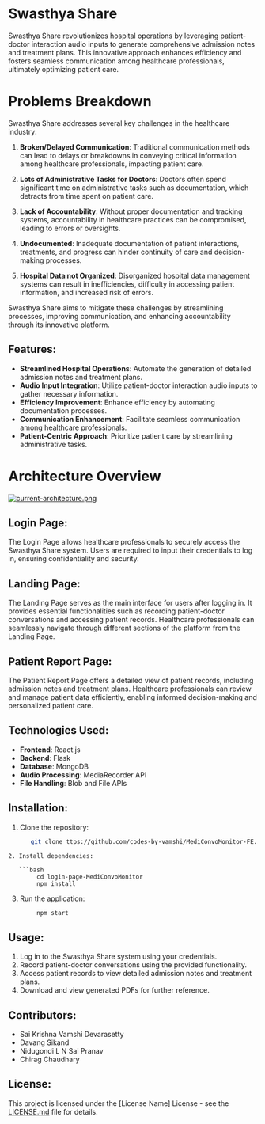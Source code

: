 # Swasthya Share

Swasthya Share revolutionizes hospital operations by leveraging patient-doctor interaction audio inputs to generate comprehensive admission notes and treatment plans. This innovative approach enhances efficiency and fosters seamless communication among healthcare professionals, ultimately optimizing patient care.

# Problems Breakdown

Swasthya Share addresses several key challenges in the healthcare industry:

1. **Broken/Delayed Communication**: Traditional communication methods can lead to delays or breakdowns in conveying critical information among healthcare professionals, impacting patient care.

2. **Lots of Administrative Tasks for Doctors**: Doctors often spend significant time on administrative tasks such as documentation, which detracts from time spent on patient care.

3. **Lack of Accountability**: Without proper documentation and tracking systems, accountability in healthcare practices can be compromised, leading to errors or oversights.

4. **Undocumented**: Inadequate documentation of patient interactions, treatments, and progress can hinder continuity of care and decision-making processes.

5. **Hospital Data not Organized**: Disorganized hospital data management systems can result in inefficiencies, difficulty in accessing patient information, and increased risk of errors.

Swasthya Share aims to mitigate these challenges by streamlining processes, improving communication, and enhancing accountability through its innovative platform.


## Features:

- **Streamlined Hospital Operations**: Automate the generation of detailed admission notes and treatment plans.
- **Audio Input Integration**: Utilize patient-doctor interaction audio inputs to gather necessary information.
- **Efficiency Improvement**: Enhance efficiency by automating documentation processes.
- **Communication Enhancement**: Facilitate seamless communication among healthcare professionals.
- **Patient-Centric Approach**: Prioritize patient care by streamlining administrative tasks.



# Architecture Overview

[![current-architecture.png](https://i.postimg.cc/qvyWg08N/current-architecture.png)](https://postimg.cc/zyDxPs2N)

## Login Page:
The Login Page allows healthcare professionals to securely access the Swasthya Share system. Users are required to input their credentials to log in, ensuring confidentiality and security.

## Landing Page:
The Landing Page serves as the main interface for users after logging in. It provides essential functionalities such as recording patient-doctor conversations and accessing patient records. Healthcare professionals can seamlessly navigate through different sections of the platform from the Landing Page.

## Patient Report Page:
The Patient Report Page offers a detailed view of patient records, including admission notes and treatment plans. Healthcare professionals can review and manage patient data efficiently, enabling informed decision-making and personalized patient care.


## Technologies Used:

- **Frontend**: React.js
- **Backend**: Flask
- **Database**: MongoDB
- **Audio Processing**: MediaRecorder API
- **File Handling**: Blob and File APIs



## Installation:

1. Clone the repository:

   ```bash
      git clone ttps://github.com/codes-by-vamshi/MediConvoMonitor-FE.git
```
2. Install dependencies:

   ```bash
        cd login-page-MediConvoMonitor
        npm install
```

3. Run the application:
```bash
        npm start
```

## Usage:

1. Log in to the Swasthya Share system using your credentials.
2. Record patient-doctor conversations using the provided functionality.
3. Access patient records to view detailed admission notes and treatment plans.
4. Download and view generated PDFs for further reference.

## Contributors:

- Sai Krishna Vamshi Devarasetty
- Davang Sikand
- Nidugondi L N Sai Pranav
- Chirag Chaudhary

## License:

This project is licensed under the [License Name] License - see the [LICENSE.md](LICENSE.md) file for details.
